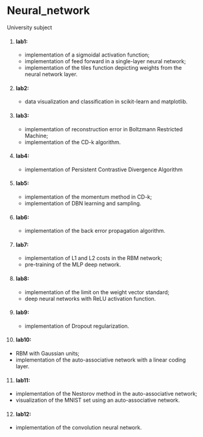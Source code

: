 # Neural_network
University subject
1. #### lab1:
    * implementation of a sigmoidal activation function;
    * implementation of feed forward in a single-layer neural network;
    * implementation of the tiles function depicting weights from the neural network layer.
2. #### lab2:
    * data visualization and classification in scikit-learn and matplotlib.
3. #### lab3:
    * implementation of reconstruction error in Boltzmann Restricted Machine;
    * implementation of the CD-k algorithm.
4. #### lab4:
    * implementation of Persistent Contrastive Divergence Algorithm
5. #### lab5:
    * implementation of the momentum method in CD-k;
    * implementation of DBN learning and sampling.
6. #### lab6:
    * implementation of the back error propagation algorithm.
7. #### lab7:
    * implementation of L1 and L2 costs in the RBM network;
    * pre-training of the MLP deep network.
8. #### lab8:
   * implementation of the limit on the weight vector standard;
   * deep neural networks with ReLU activation function.
9. #### lab9:
   * implementation of Dropout regularization.
10. #### lab10:
   * RBM with Gaussian units;
   * implementation of the auto-associative network with a linear coding layer.
11. #### lab11:
   * implementation of the Nestorov method in the auto-associative network;
   * visualization of the MNIST set using an auto-associative network.
12. #### lab12:
   * implementation of the convolution neural network.
